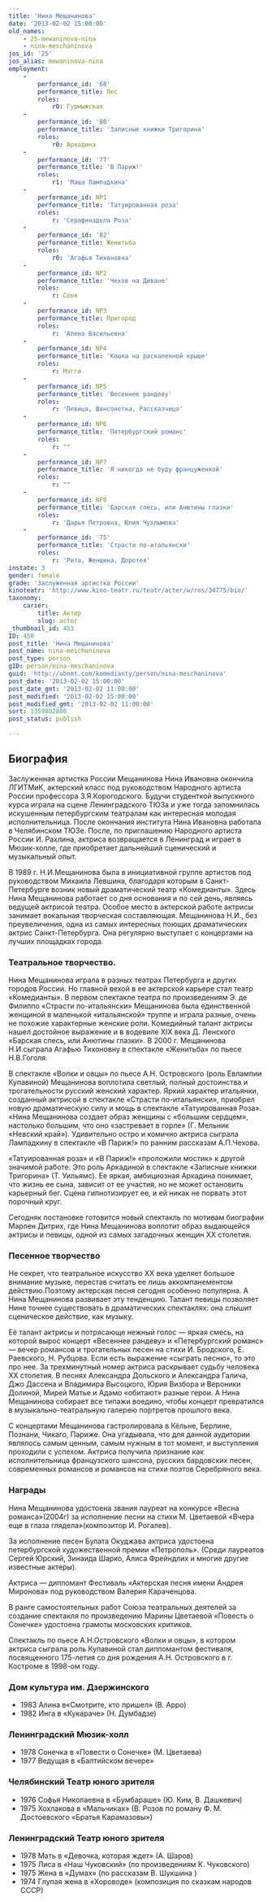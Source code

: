 ```yaml
---
title: 'Нина Мещанинова'
date: '2013-02-02 15:00:00'
old_names:
    - 25-mewaninova-nina
    - nina-meschaninova
jos_id: '25'
jos_alias: mewaninova-nina
employment:
    -
        performance_id: '68'
        performance_title: Лес
        roles:
            r0: Гурмыжская
    -
        performance_id: '80'
        performance_title: 'Записные книжки Тригорина'
        roles:
            r0: Аркадина
    -
        performance_id: '77'
        performance_title: 'В Париж!'
        roles:
            r1: 'Маша Лампадкина'
    -
        performance_id: NP1
        performance_title: 'Татуированная роза'
        roles:
            r: 'Серафинадела Роза'
    -
        performance_id: '82'
        performance_title: Женитьба
        roles:
            r0: 'Агафья Тихоновна'
    -
        performance_id: NP2
        performance_title: 'Чехов на Диване'
        roles:
            r: Соня
    -
        performance_id: NP3
        performance_title: Пригород
        roles:
            r: 'Алена Васильевна'
    -
        performance_id: NP4
        performance_title: 'Кошка на раскаленной крыше'
        roles:
            r: Мэгги
    -
        performance_id: NP5
        performance_title: 'Весеннее рандеву'
        roles:
            r: 'Певица, Шансонетка, Рассказчица'
    -
        performance_id: NP6
        performance_title: 'Петербургский романс'
        roles:
            r: ""
    -
        performance_id: NP7
        performance_title: 'Я никогда не буду француженкой'
        roles:
            r: ""
    -
        performance_id: NP8
        performance_title: 'Барская спесь, или Анютины глазки'
        roles:
            r: 'Дарья Петровна, Юлия Чухлымова'
    -
        performance_id: '75'
        performance_title: 'Страсти по-итальянски'
        roles:
            r: 'Рита, Женщина, Доротея'
instate: 3
gender: female
grade: 'Заслуженная артистка России'
kinoteatr: 'http://www.kino-teatr.ru/teatr/acter/w/ros/34775/bio/'
taxonomy:
    carier:
        title: Актер
        slug: actor
_thumbnail_id: 453
ID: 450
post_title: 'Нина Мещанинова'
post_name: nina-meschaninova
post_type: person
gID: person/nina-meschaninova
guid: 'http://abnmt.com/komedianty/person/nina-meschaninova'
post_date: '2013-02-02 15:00:00'
post_date_gmt: '2013-02-02 11:00:00'
post_modified: '2013-02-02 15:00:00'
post_modified_gmt: '2013-02-02 11:00:00'
sort: 1359802800
post_status: publish

---
```


## Биография


Заслуженная артистка России Мещанинова Нина Ивановна окончила ЛГИТМиК, актерский класс под руководством Народного артиста России профессора З.Я.Корогодского. Будучи студенткой выпускного курса играла на сцене Ленинградского ТЮЗа и уже тогда запомнилась искушенным петербургским театралам как интересная молодая исполнительница. После окончания института Нина Ивановна работала в Челябинском ТЮЗе. После, по приглашению Народного артиста России И. Рахлина, актриса возвращается в Ленинград и играет в Мюзик-холле, где приобретает дальнейший сценический и музыкальный опыт.


В 1989 г. Н.И.Мещанинова была в инициативной группе артистов под руководством Михаила Левшина, благодаря которым в Санкт-Петербурге возник новый драматический театр «Комедианты». Здесь Нина Мещанинова работает со дня основания и по сей день, являясь ведущей актрисой театра. Особое место в актерской работе актрисы занимает вокальная творческая составляющая. Мещанинова Н.И., без преувеличения, одна из самых интересных поющих драматических актрис Санкт-Петербурга. Она регулярно выступает с концертами на лучших площадках города.


### Театральное творчество.


Нина Мещанинова играла в разных театрах Петербурга и других городов России. Но главной вехой в ее актерской карьере стал театр «Комедианты». В первом спектакле театра по произведениям Э. де Филиппо «Страсти по-итальянски» Мещанинова была единственной женщиной в маленькой «итальянской» труппе и играла разные, очень не похожие характерные женские роли. Комедийный талант актрисы нашел достойное выражение и в водевиле XIX века Д. Ленского «Барская спесь, или Анютины глазки». В 2000 г. Мещанинова Н.И.сыграла Агафью Тихоновну в спектакле «Женитьба» по пьесе Н.В.Гоголя.


В спектакле «Волки и овцы» по пьесе А.Н. Островского (роль Евлампии Купавиной) Мещанинова воплотила светлый, полный достоинства и трогательности русский женский характер. Яркий характер итальянки, созданный актрисой в спектакле «Страсти по-итальянски», приобрел новую драматическую силу и мощь в спектакле «Татуированная Роза». «Нина Мещанинова создает образ женщины с «большим сердцем», настолько большим, что оно «застревает в горле» (Г. Мельник «Невский край»). Удивительно остро и комично актриса сыграла Лампадкину в спектакле «В Париж!» по ранним рассказам А.П.Чехова.


«Татуированная роза» и «В Париж!» «проложили мостик» к другой значимой работе. Это роль Аркадиной в спектакле «Записные книжки Тригорина» (Т. Уильямс). Ее яркая, амбициозная Аркадина понимает, что жизнь ее сына, зависит от ее участия, но не может остановить карьерный бег. Сцена гипнотизирует ее, и ей никак не порвать этот порочный круг.


Сегодняк постановке готовится новый спектакль по мотивам биографии Марлен Дитрих, где Нина Мещанинова воплотит образ выдающейся актрисы и певицы, одной из самых загадочных женщин ХХ столетия.


### Песенное творчество


Не секрет, что театральное искусство ХХ века уделяет большое внимание музыке, перестав считать ее лишь аккомпанементом действию.Поэтому актерская песня сегодня особенно популярна. А Нина Мещанинова развивает эту тенденцию. Талант певицы позволяет Нине точнее существовать в драматических спектаклях: она слышит сценическое действие, как музыку.


Её талант актрисы и потрясающе нежный голос — яркая смесь, на которой вырос концерт «Весеннее рандеву» и «Петербургский романс» — вечер романсов и трогательных песен на стихи И. Бродского, Е. Раевского, Н. Рубцова. Если есть выражение «сыграть песню», то это про нее. За трехминутный номер актриса раскрывает судьбу человека ХХ столетия. В песнях Александра Дольского и Александра Галича, Джо Дассена и Владимира Высоцкого, Юрия Визбора и Вероники Долиной, Мирей Матье и Адамо «обитают» разные герои. А Нина Мещанинова собирает все типажи воедино, чтобы концерт превратился в музыкально-театральную галерею портретов прошлого века.


С концертами Мещанинова гастролировала в Кёльне, Берлине, Познани, Чикаго, Париже. Она угадывала, что для данной аудитории являлось самым ценным, самым нужным в тот момент, и выступления проходили с успехом. Актриса получила признание как исполнительница французского шансона, русских бардовских песен, современных романсов и романсов на стихи поэтов Серебряного века.


### Награды


Нина Мещанинова удостоена звания лауреат на конкурсе «Весна романса»(2004г) за исполнение песни на стихи М. Цветаевой «Вчера еще в глаза глядела»(композитор И. Рогалев).


За исполнение песен Булата Окуджава актриса удостоена петербургской художественной премии «Петрополь». (Среди лауреатов Сергей Юрский, Зинаида Шарко, Алиса Фрейндлих и многие другие известные актеры).


Актриса — дипломант Фестиваль «Актерская песня имени Андрея Миронова» под руководством Валерия Караченцова.


В ранге самостоятельных работ Союза театральных деятелей за создание спектакля по произведению Марины Цветаевой «Повесть о Сонечке» удостоена грамоты московских критиков.


Спектакль по пьесе А.Н.Островского «Волки и овцы», в котором актриса сыграла роль Купавиной стал дипломантом фестиваля, посвященного 175-летия со дня рождения А.Н. Островского в г. Костроме в 1998-ом году.


### Дом культура им. Дзержинского



* 1983 Алина в«Смотрите, кто пришел» (В. Арро)
* 1982 Инга в «Кукараче» (Н. Думбадзе)



### Ленинградский Мюзик-холл



* 1978 Сонечка в «Повести о Сонечке» (М. Цветаева)
* 1977 Ведущая в «Балтийском вечере»



### Челябинский Театр юного зрителя



* 1976 Софья Николаевна в «Бумбараше» (Ю. Ким, В. Дашкевич)
* 1975 Хохлакова в «Мальчиках» (В. Розов по роману Ф. М. Достоевского «Братья Карамазовы»)



### Ленинградский Театр юного зрителя



* 1978 Мать в «Девочка, которая ждет» (А. Шаров)
* 1975 Лиса в «Наш Чуковский» (по произведениям К. Чуковского)
* 1975 Жена в «Думах» (по рассказам В. Шукшина )
* 1974 Глупая жена в «Хороводе» (композиция по сказкам народов СССР)